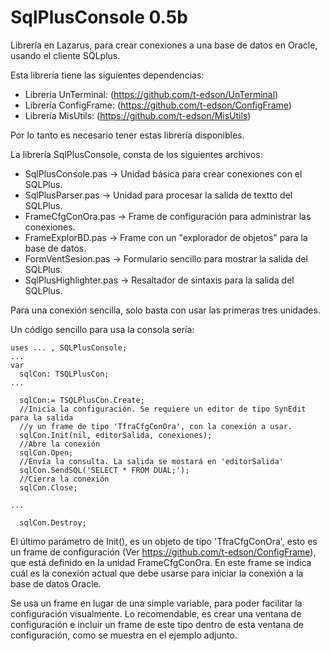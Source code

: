 SqlPlusConsole 0.5b
===================

Librería en Lazarus, para crear conexiones a una base de datos en Oracle, usando el cliente SQLplus.

Esta librería tiene las siguientes dependencias: 
* Librería UnTerminal: (https://github.com/t-edson/UnTerminal)
* Librería ConfigFrame: (https://github.com/t-edson/ConfigFrame)
* Librería MisUtils: (https://github.com/t-edson/MisUtils)

Por lo tanto es necesario tener estas librería disponibles.

La librería SqlPlusConsole, consta de los siguientes archivos:

* SqlPlusConsole.pas -> Unidad básica para crear conexiones con el SQLPlus.
* SqlPlusParser.pas -> Unidad para procesar la salida de textto del SQLPlus.
* FrameCfgConOra.pas -> Frame de configuración para administrar las conexiones.
* FrameExplorBD.pas -> Frame con un "explorador de objetos" para la base de datos.
* FormVentSesion.pas -> Formulario sencillo para mostrar la salida del SQLPlus.
* SqlPlusHighlighter.pas -> Resaltador de sintaxis para la salida del SQLPlus.

Para una conexión sencilla, solo basta con usar las primeras tres unidades.

Un código sencillo para usa la consola sería:

```
uses ... , SQLPlusConsole;
...
var
  sqlCon: TSQLPlusCon;
...

  sqlCon:= TSQLPlusCon.Create;
  //Inicia la configuración. Se requiere un editor de tipo SynEdit para la salida
  //y un frame de tipo 'TfraCfgConOra', con la conexión a usar.
  sqlCon.Init(nil, editorSalida, conexiones);
  //Abre la conexión
  sqlCon.Open;  
  //Envía la consulta. La salida se mostará en 'editorSalida'
  sqlCon.SendSQL('SELECT * FROM DUAL;');  
  //Cierra la conexión
  sqlCon.Close; 
  
...

  sqlCon.Destroy;

```

El último parámetro de Init(), es un objeto de tipo 'TfraCfgConOra', esto es un frame de configuración (Ver https://github.com/t-edson/ConfigFrame), que está definido en la unidad FrameCfgConOra. En este frame se indica cuál es la conexión actual que debe usarse para iniciar la conexión a la base de datos Oracle.

Se usa un frame en lugar de una simple variable, para poder facilitar la configuración visualmente. Lo recomendable, es crear una ventana de configuración e incluir un frame de este tipo dentro de esta ventana de configuración, como se muestra en el ejemplo adjunto.
